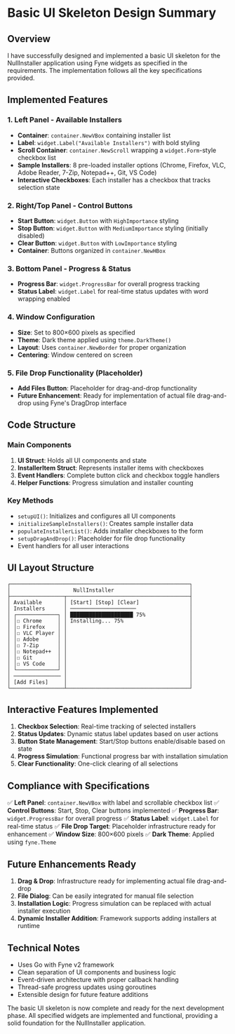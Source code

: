 # Basic UI Skeleton Design Summary

## Overview
I have successfully designed and implemented a basic UI skeleton for the NullInstaller application using Fyne widgets as specified in the requirements. The implementation follows all the key specifications provided.

## Implemented Features

### 1. Left Panel - Available Installers
- **Container**: `container.NewVBox` containing installer list
- **Label**: `widget.Label("Available Installers")` with bold styling
- **Scroll Container**: `container.NewScroll` wrapping a `widget.Form`-style checkbox list
- **Sample Installers**: 8 pre-loaded installer options (Chrome, Firefox, VLC, Adobe Reader, 7-Zip, Notepad++, Git, VS Code)
- **Interactive Checkboxes**: Each installer has a checkbox that tracks selection state

### 2. Right/Top Panel - Control Buttons
- **Start Button**: `widget.Button` with `HighImportance` styling
- **Stop Button**: `widget.Button` with `MediumImportance` styling (initially disabled)
- **Clear Button**: `widget.Button` with `LowImportance` styling
- **Container**: Buttons organized in `container.NewHBox`

### 3. Bottom Panel - Progress & Status
- **Progress Bar**: `widget.ProgressBar` for overall progress tracking
- **Status Label**: `widget.Label` for real-time status updates with word wrapping enabled

### 4. Window Configuration
- **Size**: Set to 800×600 pixels as specified
- **Theme**: Dark theme applied using `theme.DarkTheme()`
- **Layout**: Uses `container.NewBorder` for proper organization
- **Centering**: Window centered on screen

### 5. File Drop Functionality (Placeholder)
- **Add Files Button**: Placeholder for drag-and-drop functionality
- **Future Enhancement**: Ready for implementation of actual file drag-and-drop using Fyne's DragDrop interface

## Code Structure

### Main Components
1. **UI Struct**: Holds all UI components and state
2. **InstallerItem Struct**: Represents installer items with checkboxes
3. **Event Handlers**: Complete button click and checkbox toggle handlers
4. **Helper Functions**: Progress simulation and installer counting

### Key Methods
- `setupUI()`: Initializes and configures all UI components
- `initializeSampleInstallers()`: Creates sample installer data
- `populateInstallerList()`: Adds installer checkboxes to the form
- `setupDragAndDrop()`: Placeholder for file drop functionality
- Event handlers for all user interactions

## UI Layout Structure
```
┌─────────────────────────────────────────────────────────┐
│                    NullInstaller                        │
├─────────────────┬───────────────────────────────────────┤
│ Available       │ [Start] [Stop] [Clear]                │
│ Installers      │ ─────────────────────                 │
│ ┌─────────────┐ │ ████████████████████ 75%              │
│ │☐ Chrome     │ │ Installing... 75%                     │
│ │☐ Firefox    │ │                                       │
│ │☐ VLC Player │ │                                       │
│ │☐ Adobe      │ │                                       │
│ │☐ 7-Zip      │ │                                       │
│ │☐ Notepad++  │ │                                       │
│ │☐ Git        │ │                                       │
│ │☐ VS Code    │ │                                       │
│ └─────────────┘ │                                       │
│ ─────────────── │                                       │
│ [Add Files]     │                                       │
└─────────────────┴───────────────────────────────────────┘
```

## Interactive Features Implemented
1. **Checkbox Selection**: Real-time tracking of selected installers
2. **Status Updates**: Dynamic status label updates based on user actions
3. **Button State Management**: Start/Stop buttons enable/disable based on state
4. **Progress Simulation**: Functional progress bar with installation simulation
5. **Clear Functionality**: One-click clearing of all selections

## Compliance with Specifications
✅ **Left Panel**: `container.NewVBox` with label and scrollable checkbox list
✅ **Control Buttons**: Start, Stop, Clear buttons implemented
✅ **Progress Bar**: `widget.ProgressBar` for overall progress
✅ **Status Label**: `widget.Label` for real-time status
✅ **File Drop Target**: Placeholder infrastructure ready for enhancement
✅ **Window Size**: 800×600 pixels
✅ **Dark Theme**: Applied using `fyne.Theme`

## Future Enhancements Ready
1. **Drag & Drop**: Infrastructure ready for implementing actual file drag-and-drop
2. **File Dialog**: Can be easily integrated for manual file selection
3. **Installation Logic**: Progress simulation can be replaced with actual installer execution
4. **Dynamic Installer Addition**: Framework supports adding installers at runtime

## Technical Notes
- Uses Go with Fyne v2 framework
- Clean separation of UI components and business logic
- Event-driven architecture with proper callback handling
- Thread-safe progress updates using goroutines
- Extensible design for future feature additions

The basic UI skeleton is now complete and ready for the next development phase. All specified widgets are implemented and functional, providing a solid foundation for the NullInstaller application.
